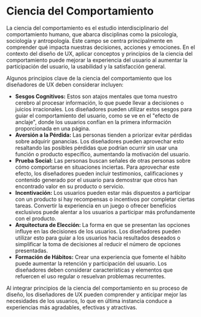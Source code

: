 # Ciencia del Comportamiento

La ciencia del comportamiento es el estudio interdisciplinario del comportamiento humano, que abarca disciplinas como la psicología, sociología y antropología. Este campo se centra principalmente en comprender qué impacta nuestras decisiones, acciones y emociones. En el contexto del diseño de UX, aplicar conceptos y principios de la ciencia del comportamiento puede mejorar la experiencia del usuario al aumentar la participación del usuario, la usabilidad y la satisfacción general.

Algunos principios clave de la ciencia del comportamiento que los diseñadores de UX deben considerar incluyen:

- **Sesgos Cognitivos:** Estos son atajos mentales que toma nuestro cerebro al procesar información, lo que puede llevar a decisiones o juicios irracionales. Los diseñadores pueden utilizar estos sesgos para guiar el comportamiento del usuario, como se ve en el "efecto de anclaje", donde los usuarios confían en la primera información proporcionada en una página.
- **Aversión a la Pérdida:** Las personas tienden a priorizar evitar pérdidas sobre adquirir ganancias. Los diseñadores pueden aprovechar esto resaltando las posibles pérdidas que podrían ocurrir sin usar una función o producto específico, aumentando la motivación del usuario.
- **Prueba Social:** Las personas buscan señales de otras personas sobre cómo comportarse en situaciones inciertas. Para aprovechar este efecto, los diseñadores pueden incluir testimonios, calificaciones y contenido generado por el usuario para demostrar que otros han encontrado valor en su producto o servicio.
- **Incentivación:** Los usuarios pueden estar más dispuestos a participar con un producto si hay recompensas o incentivos por completar ciertas tareas. Convertir la experiencia en un juego o ofrecer beneficios exclusivos puede alentar a los usuarios a participar más profundamente con el producto.
- **Arquitectura de Elección:** La forma en que se presentan las opciones influye en las decisiones de los usuarios. Los diseñadores pueden utilizar esto para guiar a los usuarios hacia resultados deseados o simplificar la toma de decisiones al reducir el número de opciones presentadas.
- **Formación de Hábitos:** Crear una experiencia que fomente el hábito puede aumentar la retención y participación del usuario. Los diseñadores deben considerar características y elementos que refuercen el uso regular o resuelvan problemas recurrentes.

Al integrar principios de la ciencia del comportamiento en su proceso de diseño, los diseñadores de UX pueden comprender y anticipar mejor las necesidades de los usuarios, lo que en última instancia conduce a experiencias más agradables, efectivas y atractivas.
